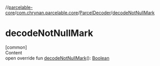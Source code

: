 //[parcelable-core](../../../index.md)/[com.chrynan.parcelable.core](../index.md)/[ParcelDecoder](index.md)/[decodeNotNullMark](decode-not-null-mark.md)



# decodeNotNullMark  
[common]  
Content  
open override fun [decodeNotNullMark](decode-not-null-mark.md)(): [Boolean](https://kotlinlang.org/api/latest/jvm/stdlib/kotlin/-boolean/index.html)  



